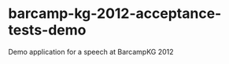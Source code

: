 barcamp-kg-2012-acceptance-tests-demo
=====================================

Demo application for a speech at BarcampKG 2012